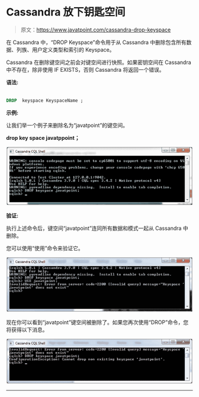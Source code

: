 # Cassandra 放下钥匙空间

> 原文：<https://www.javatpoint.com/cassandra-drop-keyspace>

在 Cassandra 中，“DROP Keyspace”命令用于从 Cassandra 中删除包含所有数据、列族、用户定义类型和索引的 Keyspace。

Cassandra 在删除键空间之前会对键空间进行快照。如果密钥空间在 Cassandra 中不存在，除非使用 IF EXISTS，否则 Cassandra 将返回一个错误。

**语法:**

```sql

DROP  keyspace KeyspaceName ;

```

**示例:**

让我们举一个例子来删除名为“javatpoint”的键空间。

**drop key space javatppoint；**

![Cassandra Drop keyspace 1](img/ebef181d062f2aa69fdf988efefe32a5.png)

**验证:**

执行上述命令后，键空间“javatpoint”连同所有数据和模式一起从 Cassandra 中删除。

您可以使用“使用”命令来验证它。

![Cassandra Drop keyspace 2](img/26fd34ca4e708ed6ec25602eadfd44d1.png)

现在你可以看到“javatpoint”键空间被删除了。如果您再次使用“DROP”命令，您将获得以下消息。

![Cassandra Drop keyspace 3](img/bab6d40abdc18870986881d2cca72da6.png)

* * *